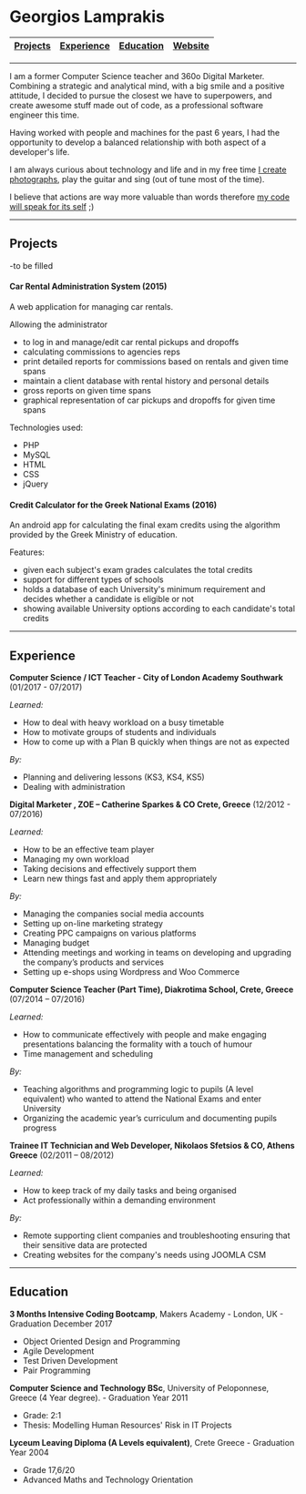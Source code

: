 # Georgios Lamprakis

| [Projects](#projects) | [Experience](#experience) | [Education](#education) | [Website](http://www.glab.gr) |
| ------- | ------- | ------- | ------- |

***

I am a former Computer Science teacher and 360o Digital Marketer. Combining a strategic and analytical mind, with a big smile and a positive attitude, I decided to pursue the closest we have to superpowers, and create awesome stuff made out of code, as a professional software engineer this time. 

Having worked with people and machines for the past 6 years, I had the opportunity to develop a balanced relationship with both aspect of a developer's life. 

I am always curious about technology and life and in my free time [I create photographs](https://flickr.com/users/mormolis), play the guitar and sing (out of tune most of the time).

I believe that actions are way more valuable than words therefore [my code will speak for its self](https://github.com/mormolis) ;)   

***

## Projects

-to be filled 

#### Car Rental Administration System (2015)

A web application for managing car rentals. 

Allowing the administrator 
 - to log in and manage/edit car rental pickups and dropoffs 
 - calculating commissions to agencies reps
 - print detailed reports for commissions based on rentals and given time spans
 - maintain a client database with rental history and personal details
 - gross reports on given time spans
 - graphical representation of car pickups and dropoffs for given time spans 


Technologies used:

 - PHP
 - MySQL
 - HTML
 - CSS
 - jQuery



#### Credit Calculator for the Greek National Exams (2016)

 An android app for calculating the final exam credits using the algorithm provided by the Greek Ministry of education.

Features:
 - given each subject's exam grades calculates the total credits 
 - support for different types of schools 
 - holds a database of each University's minimum requirement and decides whether a candidate is eligible or not
 - showing available University options according to each candidate's total credits 

***
## Experience


**Computer Science / ICT Teacher - City of London Academy Southwark** (01/2017 - 07/2017)

*Learned:*

 - How to deal with heavy workload on a busy timetable
 - How to motivate groups of students and individuals
 - How to come up with a Plan B quickly when things are not as expected

*By:*

 - Planning and delivering lessons (KS3, KS4, KS5)
 - Dealing with administration




**Digital Marketer , ZOE – Catherine Sparkes & CO Crete, Greece** (12/2012 - 07/2016)


*Learned:*

 - How to be an effective team player 
 - Managing my own workload
 - Taking decisions and effectively support them
 - Learn new things fast and apply them appropriately


*By:*

 - Managing the companies social media accounts
 - Setting up on-line marketing strategy
 - Creating PPC campaigns on various platforms
 - Managing budget 
 - Attending meetings and working in teams on developing and
upgrading the company’s products and services
 - Setting up e-shops using Wordpress and Woo Commerce


**Computer Science Teacher (Part Time), Diakrotima School, Crete, Greece** (07/2014 – 07/2016)

*Learned:*

 - How to communicate effectively with people and make engaging
presentations balancing the formality with a touch of humour
 - Time management and scheduling

*By:*

 - Teaching algorithms and programming logic to pupils (A level equivalent) who
wanted to attend the National Exams and enter University
 - Organizing the academic year’s curriculum and documenting pupils progress



 
**Trainee IT Technician and Web Developer, Nikolaos Sfetsios & CO, Athens
Greece** (02/2011 – 08/2012)

*Learned:*

 - How to keep track of my daily tasks and being organised
 - Act professionally within a demanding environment

*By:*

 - Remote supporting client companies and troubleshooting ensuring that their
sensitive data are protected
 - Creating websites for the company's needs using JOOMLA CSM

***

## Education
**3 Months Intensive Coding Bootcamp**, Makers Academy - London, UK - Graduation December 2017
 - Object Oriented Design and Programming 
 - Agile Development
 - Test Driven Development
 - Pair Programming 

**Computer Science and Technology BSc**, University of Peloponnese, Greece
(4 Year degree).  - Graduation Year 2011

 - Grade: 2:1
 - Thesis: Modelling Human Resources' Risk in IT Projects  

**Lyceum Leaving Diploma  (A Levels equivalent)**,   Crete Greece - Graduation Year 2004

 - Grade 17,6/20
 -  Advanced Maths and Technology Orientation




